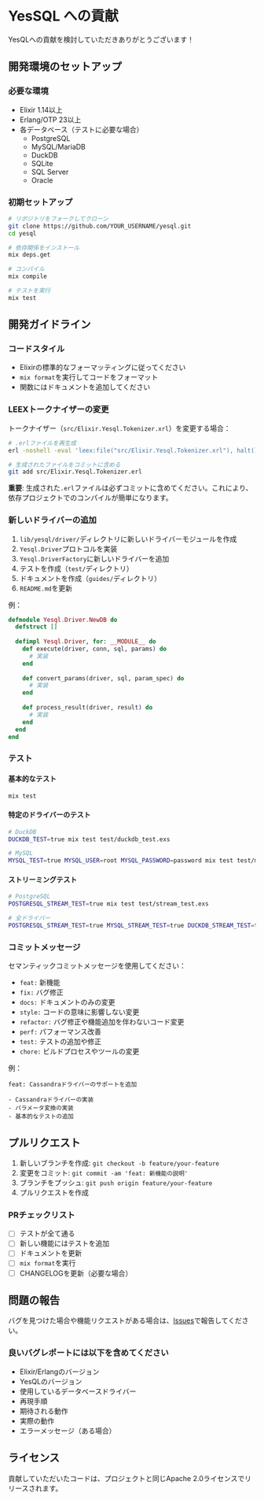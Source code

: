 # YesSQL への貢献

YesQLへの貢献を検討していただきありがとうございます！

## 開発環境のセットアップ

### 必要な環境

- Elixir 1.14以上
- Erlang/OTP 23以上
- 各データベース（テストに必要な場合）
  - PostgreSQL
  - MySQL/MariaDB
  - DuckDB
  - SQLite
  - SQL Server
  - Oracle

### 初期セットアップ

```bash
# リポジトリをフォークしてクローン
git clone https://github.com/YOUR_USERNAME/yesql.git
cd yesql

# 依存関係をインストール
mix deps.get

# コンパイル
mix compile

# テストを実行
mix test
```

## 開発ガイドライン

### コードスタイル

- Elixirの標準的なフォーマッティングに従ってください
- `mix format`を実行してコードをフォーマット
- 関数にはドキュメントを追加してください

### LEEXトークナイザーの変更

トークナイザー（`src/Elixir.Yesql.Tokenizer.xrl`）を変更する場合：

```bash
# .erlファイルを再生成
erl -noshell -eval 'leex:file("src/Elixir.Yesql.Tokenizer.xrl"), halt().'

# 生成されたファイルをコミットに含める
git add src/Elixir.Yesql.Tokenizer.erl
```

**重要**: 生成された`.erl`ファイルは必ずコミットに含めてください。これにより、依存プロジェクトでのコンパイルが簡単になります。

### 新しいドライバーの追加

1. `lib/yesql/driver/`ディレクトリに新しいドライバーモジュールを作成
2. `Yesql.Driver`プロトコルを実装
3. `Yesql.DriverFactory`に新しいドライバーを追加
4. テストを作成（`test/`ディレクトリ）
5. ドキュメントを作成（`guides/`ディレクトリ）
6. `README.md`を更新

例：
```elixir
defmodule Yesql.Driver.NewDB do
  defstruct []
  
  defimpl Yesql.Driver, for: __MODULE__ do
    def execute(driver, conn, sql, params) do
      # 実装
    end
    
    def convert_params(driver, sql, param_spec) do
      # 実装
    end
    
    def process_result(driver, result) do
      # 実装
    end
  end
end
```

### テスト

#### 基本的なテスト

```bash
mix test
```

#### 特定のドライバーのテスト

```bash
# DuckDB
DUCKDB_TEST=true mix test test/duckdb_test.exs

# MySQL
MYSQL_TEST=true MYSQL_USER=root MYSQL_PASSWORD=password mix test test/mysql_test.exs
```

#### ストリーミングテスト

```bash
# PostgreSQL
POSTGRESQL_STREAM_TEST=true mix test test/stream_test.exs

# 全ドライバー
POSTGRESQL_STREAM_TEST=true MYSQL_STREAM_TEST=true DUCKDB_STREAM_TEST=true SQLITE_STREAM_TEST=true mix test test/stream_test.exs
```

### コミットメッセージ

セマンティックコミットメッセージを使用してください：

- `feat:` 新機能
- `fix:` バグ修正
- `docs:` ドキュメントのみの変更
- `style:` コードの意味に影響しない変更
- `refactor:` バグ修正や機能追加を伴わないコード変更
- `perf:` パフォーマンス改善
- `test:` テストの追加や修正
- `chore:` ビルドプロセスやツールの変更

例：
```
feat: Cassandraドライバーのサポートを追加

- Cassandraドライバーの実装
- パラメータ変換の実装
- 基本的なテストの追加
```

## プルリクエスト

1. 新しいブランチを作成: `git checkout -b feature/your-feature`
2. 変更をコミット: `git commit -am 'feat: 新機能の説明'`
3. ブランチをプッシュ: `git push origin feature/your-feature`
4. プルリクエストを作成

### PRチェックリスト

- [ ] テストが全て通る
- [ ] 新しい機能にはテストを追加
- [ ] ドキュメントを更新
- [ ] `mix format`を実行
- [ ] CHANGELOGを更新（必要な場合）

## 問題の報告

バグを見つけた場合や機能リクエストがある場合は、[Issues](https://github.com/sena-yamashita/yesql/issues)で報告してください。

### 良いバグレポートには以下を含めてください

- Elixir/Erlangのバージョン
- YesQLのバージョン
- 使用しているデータベースドライバー
- 再現手順
- 期待される動作
- 実際の動作
- エラーメッセージ（ある場合）

## ライセンス

貢献していただいたコードは、プロジェクトと同じApache 2.0ライセンスでリリースされます。